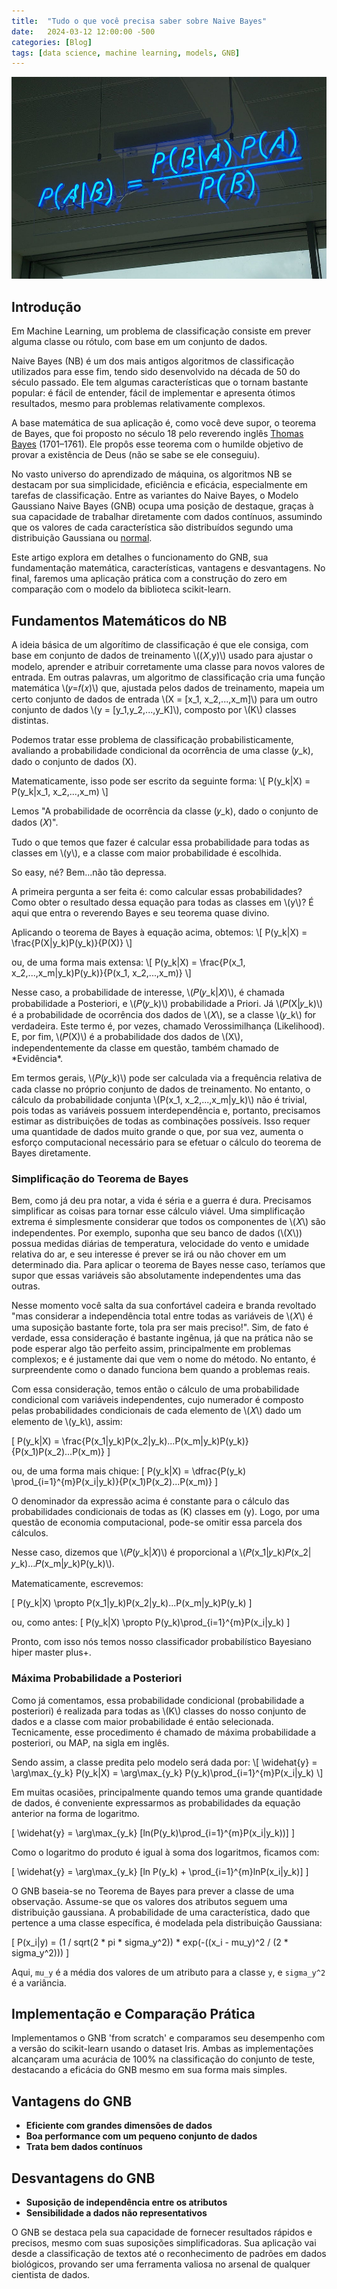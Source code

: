 ```yaml
---
title:  "Tudo o que você precisa saber sobre Naive Bayes"
date:   2024-03-12 12:00:00 -500
categories: [Blog]
tags: [data science, machine learning, models, GNB]
---
```


<!-- Linking MathJax (put this in the header or somewhere at the beginning of your document) -->
<script src="https://polyfill.io/v3/polyfill.min.js?features=es6"></script>
<script id="MathJax-script" async src="https://cdn.jsdelivr.net/npm/mathjax@3/es5/tex-mml-chtml.js"></script>

![png](https://github.com/gallileugenesis/gallileugenesis.github.io/blob/main/post-img/2024-03-12-GaussianNB/header_image.jpeg?raw=true)


## Introdução

Em Machine Learning, um problema de classificação consiste em prever alguma classe ou rótulo, com base em um conjunto de dados.

Naive Bayes (NB) é um dos mais antigos algoritmos de classificação utilizados para esse fim, tendo sido desenvolvido na década de 50 do século passado. Ele tem algumas características que o tornam bastante popular: é fácil de entender, fácil de implementar e apresenta ótimos resultados, mesmo para problemas relativamente complexos.

A base matemática de sua aplicação é, como você deve supor, o teorema de Bayes, que foi proposto no século 18 pelo reverendo inglês [Thomas Bayes](https://en.wikipedia.org/wiki/Thomas_Bayes) (1701–1761). Ele propôs esse teorema com o humilde objetivo de provar a existência de Deus (não se sabe se ele conseguiu).

No vasto universo do aprendizado de máquina, os algoritmos NB se destacam por sua simplicidade, eficiência e eficácia, especialmente em tarefas de classificação. Entre as variantes do Naive Bayes, o Modelo Gaussiano Naive Bayes (GNB) ocupa uma posição de destaque, graças à sua capacidade de trabalhar diretamente com dados contínuos, assumindo que os valores de cada característica são distribuídos segundo uma distribuição Gaussiana ou [normal](https://en.wikipedia.org/wiki/Normal_distribution). 

Este artigo explora em detalhes o funcionamento do GNB, sua fundamentação matemática, características, vantagens e desvantagens. No final, faremos uma aplicação prática com a construção do zero em comparação com o modelo da biblioteca scikit-learn.

## Fundamentos Matemáticos do NB

<p>
A ideia básica de um algorítimo de classificação é que ele consiga, com base em conjunto de dados de treinamento \((𝑋,y)\) usado para ajustar o modelo, aprender e atribuir corretamente uma classe para novos valores de entrada. Em outras palavras, um algoritmo de classificação cria uma função matemática \(𝑦=𝑓(𝑥)\) que, ajustada pelos dados de treinamento, mapeia um certo conjunto de dados de entrada \(X = [x_1, x_2,...,x_m]\) para um outro conjunto de dados \(y = [y_1,y_2,...,y_K]\), composto por \(K\) classes distintas.

Podemos tratar esse problema de classificação probabilisticamente, avaliando a probabilidade condicional da ocorrência de uma classe \(𝑦_k\), dado o conjunto de dados \(X\). 
</p>

<p>
Matematicamente, isso pode ser escrito da seguinte forma:
\[
P(y_k|X) = P(y_k|x_1, x_2,...,x_m)
\]

Lemos "A probabilidade de ocorrência da classe \(𝑦_k\), dado o conjunto de dados \(𝑋\)".
</p>

<p> 
Tudo o que temos que fazer é calcular essa probabilidade para todas as classes em \(y\), e a classe com maior probabilidade é escolhida. 
</p>

<p> 
So easy, né? Bem...não tão depressa.
</p>

<p> 
A primeira pergunta a ser feita é: como calcular essas probabilidades? Como obter o resultado dessa equação para todas as classes em \(y\)? É aqui que entra o reverendo Bayes e seu teorema quase divino.
</p>

<p> 
Aplicando o teorema de Bayes à equação acima, obtemos:
\[
P(y_k|X) = \frac{P(X|y_k)P(y_k)}{P(X)}
\]
</p>

<p> 
ou, de uma forma mais extensa:
\[
P(y_k|X) = \frac{P(x_1, x_2,...,x_m|y_k)P(y_k)}{P(x_1, x_2,...,x_m)}
\]
</p>

<p>
Nesse caso, a probabilidade de interesse, \(𝑃(𝑦_k|𝑋)\), é chamada probabilidade a Posteriori, e \(𝑃(𝑦_k)\) probabilidade a Priori. Já \(𝑃(X|𝑦_k)\) é a probabilidade de ocorrência dos dados de \(𝑋\), se a classe \(𝑦_k\) for verdadeira. Este termo é, por vezes, chamado Verossimilhança (Likelihood). E, por fim, \(𝑃(X)\) é a probabilidade dos dados de \(X\), independentemente da classe em questão, também chamado de *Evidência*.
</p>

<p>
Em termos gerais, \(𝑃(𝑦_k)\) pode ser calculada via a frequência relativa de cada classe no próprio conjunto de dados de treinamento. No entanto, o cálculo da probabilidade conjunta \(P(x_1, x_2,...,x_m|y_k)\) não é trivial, pois todas as variáveis possuem interdependência e, portanto, precisamos estimar as distribuições de todas as combinações possíveis. Isso requer uma quantidade de dados muito grande o que, por sua vez, aumenta o esforço computacional necessário para se efetuar o cálculo do teorema de Bayes diretamente.
</p>

### Simplificação do Teorema de Bayes

<p>
Bem, como já deu pra notar, a vida é séria e a guerra é dura. Precisamos simplificar as coisas para tornar esse cálculo viável. Uma simplificação extrema é simplesmente considerar que todos os componentes de \(𝑋\) são independentes. Por exemplo, suponha que seu banco de dados (\(X\)) possua medidas diárias de temperatura, velocidade do vento e umidade relativa do ar, e seu interesse é prever se irá ou não chover em um determinado dia. Para aplicar o teorema de Bayes nesse caso, teríamos que supor que essas variáveis são absolutamente independentes uma das outras.
</p>

<p>
Nesse momento você salta da sua confortável cadeira e branda revoltado "mas considerar a independência total entre todas as variáveis de \(𝑋\) é uma suposição bastante forte, tola pra ser mais preciso!". Sim, de fato é verdade, essa consideração é bastante ingênua, já que na prática não se pode esperar algo tão perfeito assim, principalmente em problemas complexos; e é justamente dai que vem o nome do método. No entanto, é surpreendente como o danado funciona bem quando a problemas reais.
</p>

<p>
Com essa consideração, temos então o cálculo de uma probabilidade condicional com variáveis independentes, cujo numerador é composto pelas probabilidades condicionais de cada elemento de \(𝑋\) dado um elemento de \(y_k\), assim:

\[
P(y_k|X) = \frac{P(x_1|y_k)P(x_2|y_k)...P(x_m|y_k)P(y_k)}{P(x_1)P(x_2)...P(x_m)}
\]

ou, de uma forma mais chique:
\[
P(y_k|X) = \dfrac{P(y_k) \prod_{i=1}^{m}P(x_i|y_k)}{P(x_1)P(x_2)...P(x_m)}
\]

O denominador da expressão acima é constante para o cálculo das probabilidades condicionais de todas as \(K\) classes em \(y\). Logo, por uma questão de economia computacional, pode-se omitir essa parcela dos cálculos.
</p>

<p>
Nesse caso, dizemos que \(𝑃(𝑦_k|𝑋)\) é proporcional a \(𝑃(x_1|𝑦_k)𝑃(x_2|𝑦_k)…𝑃(x_m|𝑦_k)P(y_k)\). 

Matematicamente, escrevemos:

\[
P(y_k|X) \propto P(x_1|y_k)P(x_2|y_k)...P(x_m|y_k)P(y_k)
\]

ou, como antes:
\[
P(y_k|X) \propto P(y_k)\prod_{i=1}^{m}P(x_i|y_k)
\]

Pronto, com isso nós temos nosso classificador probabilístico Bayesiano hiper master plus+.
</p>

### Máxima Probabilidade a Posteriori

<p>
Como já comentamos, essa probabilidade condicional (probabilidade a posteriori) é realizada para todas as \(K\) classes do nosso conjunto de dados e a classe com maior probabilidade é então selecionada. Tecnicamente, esse procedimento é chamado de máxima probabilidade a posteriori, ou MAP, na sigla em inglês.
</p>

<p>
Sendo assim, a classe predita pelo modelo será dada por:
\[
\widehat{y} = \arg\max_{y_k} P(y_k|X) = \arg\max_{y_k} P(y_k)\prod_{i=1}^{m}P(x_i|y_k)
\]

Em muitas ocasiões, principalmente quando temos uma grande quantidade de dados, é conveniente expressarmos as probabilidades da equação anterior na forma de logaritmo.

\[
\widehat{y} = \arg\max_{y_k} [ln(P(y_k)\prod_{i=1}^{m}P(x_i|y_k))]
\]

Como o logaritmo do produto é igual à soma dos logaritmos, ficamos com:

\[
\widehat{y} = \arg\max_{y_k} [ln P(y_k) + \prod_{i=1}^{m}lnP(x_i|y_k)]
\]
</p>


O GNB baseia-se no Teorema de Bayes para prever a classe de uma observação. Assume-se que os valores dos atributos seguem uma distribuição gaussiana. A probabilidade de uma característica, dado que pertence a uma classe específica, é modelada pela distribuição Gaussiana:

\[
P(x_i|y) = (1 / sqrt(2 * pi * sigma_y^2)) * exp(-((x_i - mu_y)^2 / (2 * sigma_y^2)))
\]

Aqui, `mu_y` é a média dos valores de um atributo para a classe `y`, e `sigma_y^2` é a variância.

## Implementação e Comparação Prática

Implementamos o GNB 'from scratch' e comparamos seu desempenho com a versão do scikit-learn usando o dataset Iris. Ambas as implementações alcançaram uma acurácia de 100% na classificação do conjunto de teste, destacando a eficácia do GNB mesmo em sua forma mais simples.

## Vantagens do GNB

- **Eficiente com grandes dimensões de dados**
- **Boa performance com um pequeno conjunto de dados**
- **Trata bem dados contínuos**

## Desvantagens do GNB

- **Suposição de independência entre os atributos**
- **Sensibilidade a dados não representativos**

O GNB se destaca pela sua capacidade de fornecer resultados rápidos e precisos, mesmo com suas suposições simplificadoras. Sua aplicação vai desde a classificação de textos até o reconhecimento de padrões em dados biológicos, provando ser uma ferramenta valiosa no arsenal de qualquer cientista de dados.
